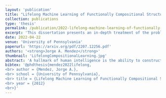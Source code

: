 ```yaml
---
layout: 'publication'
title: "Lifelong Machine Learning of Functionally Compositional Structures"
collection: publications
type: 'thesis'
permalink: /publication/2022-lifelong-machine-learning-of-functionally-compositional-structures
excerpt: 'This dissertation presents an in-depth treatment of the problems of lifelong or continual learning and compositional knowledge representations, which had so far been studied separately.'
date: 2022-04-22
venue: 'University of Pennsylvania'
paperurl: 'https://arxiv.org/pdf/2207.12256.pdf'
authors: '<strong>Jorge A. Mendez</strong>'
thumbnail: 'LifelongCompositionalLearning.jpg'
abstract: 'A hallmark of human intelligence is the ability to construct self-contained chunks of knowledge and reuse them in novel combinations for solving different yet structurally related problems. Learning such compositional structures has been a significant challenge for artificial systems, due to the underlying combinatorial search. To date, research into compositional learning has largely proceeded separately from work on lifelong or continual learning. This dissertation integrated these two lines of work to present a general-purpose framework for lifelong learning of functionally compositional structures. The framework separates the learning into two stages: learning how to best combine existing components to assimilate a novel problem, and learning how to adapt the set of existing components to accommodate the new problem. This separation explicitly handles the trade-off between the stability required to remember how to solve earlier tasks and the flexibility required to solve new tasks. This dissertation instantiated the framework into various supervised and reinforcement learning (RL) algorithms. Empirical evaluations on a range of supervised learning benchmarks compared the proposed algorithms against well-established techniques, and found that 1)~compositional models enable improved lifelong learning when the tasks are highly diverse by balancing the incorporation of new knowledge and the retention of past knowledge, 2)~the separation of the learning into stages permits lifelong learning of compositional knowledge, and 3)~the components learned by the proposed methods represent self-contained and reusable functions. Similar evaluations on existing and new RL benchmarks demonstrated that 1)~algorithms under the framework accelerate the discovery of high-performing policies in a variety of domains, including robotic manipulation, and 2)~these algorithms retain, and often improve, knowledge that enables them to solve tasks learned in the past. The dissertation extended one lifelong compositional RL algorithm to the nonstationary setting, where the distribution over tasks varies over time, and found that modularity permits individually tracking changes to different elements in the environment. The final contribution of this dissertation was a new benchmark for evaluating approaches to compositional RL, which exposed that existing methods struggle to discover the compositional properties of the environment.'
bibtex: '@phdthesis{mendez2022lifelong,
<br> author = {Mendez, Jorge A.},
<br> school = {University of Pennsylvania},
<br> title = {Lifelong Machine Learning of Functionally Compositional Structures},
<br> year = {2012}
<br>}'
---
```


